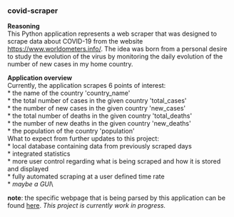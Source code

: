 ### covid-scraper

**Reasoning**\
This Python application represents a web scraper that was designed to scrape data about COVID-19 from the website https://www.worldometers.info/. The idea was born from a personal desire to study the evolution of the virus by monitoring the daily evolution of the number of new cases in my home country. 

**Application overview**\
Currently, the application scrapes 6 points of interest:\
    * the name of the country 'country_name'\
    * the total number of cases in the given country 'total_cases'\
    * the number of new cases in the given country 'new_cases'\
    * the total number of deaths in the given country 'total_deaths'\
    * the number of new deaths in the given country 'new_deaths'\
    * the population of the country 'population'\
What to expect from further updates to this project:\
    * local database containing data from previously scraped days\
    * integrated statistics\
    * more user control regarding what is being scraped and how it is stored and displayed\
    * fully automated scraping at a user defined time rate\
    * *maybe a GUI*\


**note**: the specific webpage that is being parsed by this application can be found [here](https://www.worldometers.info/coronavirus/). *This project is currently work in progress.* 


